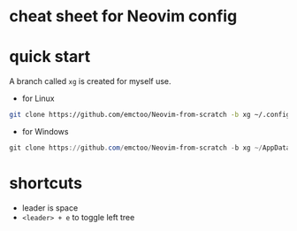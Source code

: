 cheat sheet for Neovim config
=============================

# quick start

A branch called `xg` is created for myself use.

- for Linux

```sh
git clone https://github.com/emctoo/Neovim-from-scratch -b xg ~/.config/nvim
```

- for Windows

```powershell
git clone https://github.com/emctoo/Neovim-from-scratch -b xg ~/AppData/Local/nvim
```

# shortcuts

- leader is space
- `<leader> + e` to toggle left tree